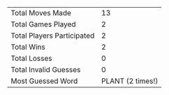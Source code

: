 |              |                |
| ---------------- | ----------------------------- |
| Total Moves Made | 13 |
| Total Games Played | 2 |
| Total Players Participated | 2 |
| Total Wins | 2 |
| Total Losses | 0 |
| Total Invalid Guesses | 0 |
| Most Guessed Word | PLANT (2 times!) |
